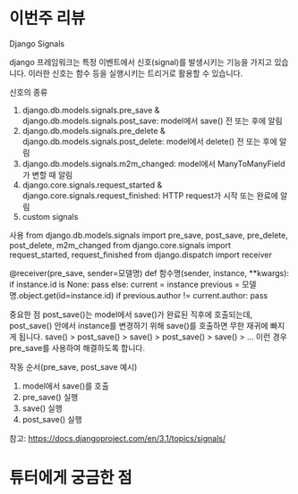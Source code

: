 # 이번주 리뷰

Django Signals

django 프레임워크는 특정 이벤트에서 신호(signal)를 발생시키는 기능을 가지고 있습니다.
이러한 신호는 함수 등을 실행시키는 트리거로 활용할 수 있습니다.


신호의 종류
1. django.db.models.signals.pre_save & django.db.models.signals.post_save:
   model에서 save() 전 또는 후에 알림
2. django.db.models.signals.pre_delete & django.db.models.signals.post_delete:
   model에서 delete() 전 또는 후에 알림
3. django.db.models.signals.m2m_changed:
   model에서 ManyToManyField가 변할 때 알림
4. django.core.signals.request_started & django.core.signals.request_finished:
   HTTP request가 시작 또는 완료에 알림
5. custom signals


사용
from django.db.models.signals import pre_save, post_save, pre_delete, post_delete, m2m_changed
from django.core.signals import request_started, request_finished
from django.dispatch import receiver

@receiver(pre_save, sender=모델명)
def 함수명(sender, instance, \*\*kwargs):
   if instance.id is None:
      pass
   else:
      current = instance
      previous = 모델명.object.get(id=instance.id)
      if previous.author != current.author:
         pass


중요한 점
post_save()는 model에서 save()가 완료된 직후에 호출되는데,
post_save() 안에서 instance를 변경하기 위해 save()를 호출하면 무한 재귀에 빠지게 됩니다.
save() > post_save() > save() > post_save() > save() > ...
이런 경우 pre_save를 사용하여 해결하도록 합니다.


작동 순서(pre_save, post_save 예시)
1. model에서 save()를 호출
2. pre_save() 실행
3. save() 실행
4. post_save() 실행

참고:
https://docs.djangoproject.com/en/3.1/topics/signals/

# 튜터에게 궁금한 점
